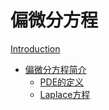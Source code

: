 # 偏微分方程

[Introduction](./Introduction.md)

- [偏微分方程简介](./PDEIntro/init.md)
    - [PDE的定义](./PDEIntro/PDEdef.md)
    - [Laplace方程](./PDEIntro/Laplace.md)

<!-- - [Chapter 1](./chapter_1.md) -->

